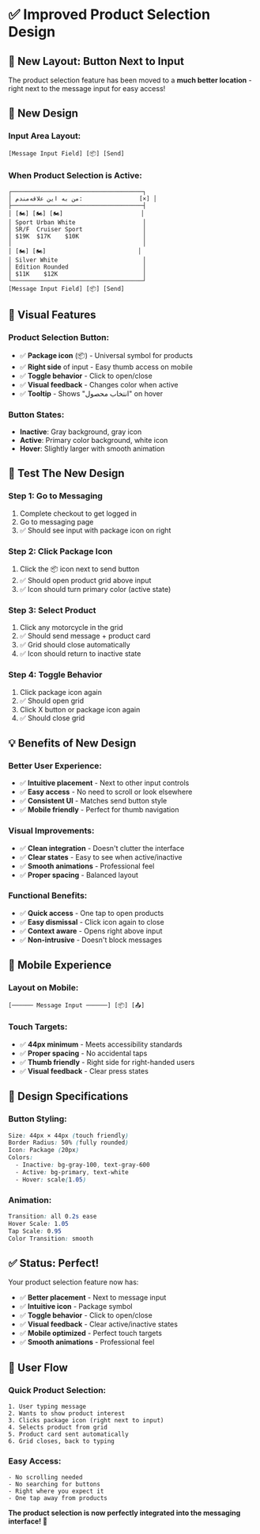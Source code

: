 # ✅ Improved Product Selection Design

## 🎨 New Layout: Button Next to Input

The product selection feature has been moved to a **much better location** - right next to the message input for easy access!

## 🎯 New Design

### Input Area Layout:
```
[Message Input Field] [📦] [Send]
```

### When Product Selection is Active:
```
┌─────────────────────────────────────┐
│ من به این علاقه‌مندم:                [×] │
├─────────────────────────────────────┤
│ [🏍️] [🏍️] [🏍️]                      │
│ Sport Urban White                   │
│ SR/F  Cruiser Sport                 │
│ $19K  $17K    $10K                  │
│                                     │
│ [🏍️] [🏍️]                          │
│ Silver White                        │
│ Edition Rounded                     │
│ $11K    $12K                        │
└─────────────────────────────────────┘
[Message Input Field] [📦] [Send]
```

## 🎨 Visual Features

### Product Selection Button:
- ✅ **Package icon** (📦) - Universal symbol for products
- ✅ **Right side** of input - Easy thumb access on mobile
- ✅ **Toggle behavior** - Click to open/close
- ✅ **Visual feedback** - Changes color when active
- ✅ **Tooltip** - Shows "انتخاب محصول" on hover

### Button States:
- **Inactive**: Gray background, gray icon
- **Active**: Primary color background, white icon
- **Hover**: Slightly larger with smooth animation

## 🧪 Test The New Design

### Step 1: Go to Messaging
1. Complete checkout to get logged in
2. Go to messaging page
3. ✅ Should see input with package icon on right

### Step 2: Click Package Icon
1. Click the 📦 icon next to send button
2. ✅ Should open product grid above input
3. ✅ Icon should turn primary color (active state)

### Step 3: Select Product
1. Click any motorcycle in the grid
2. ✅ Should send message + product card
3. ✅ Grid should close automatically
4. ✅ Icon should return to inactive state

### Step 4: Toggle Behavior
1. Click package icon again
2. ✅ Should open grid
3. Click X button or package icon again
4. ✅ Should close grid

## 💡 Benefits of New Design

### Better User Experience:
- ✅ **Intuitive placement** - Next to other input controls
- ✅ **Easy access** - No need to scroll or look elsewhere
- ✅ **Consistent UI** - Matches send button style
- ✅ **Mobile friendly** - Perfect for thumb navigation

### Visual Improvements:
- ✅ **Clean integration** - Doesn't clutter the interface
- ✅ **Clear states** - Easy to see when active/inactive
- ✅ **Smooth animations** - Professional feel
- ✅ **Proper spacing** - Balanced layout

### Functional Benefits:
- ✅ **Quick access** - One tap to open products
- ✅ **Easy dismissal** - Click icon again to close
- ✅ **Context aware** - Opens right above input
- ✅ **Non-intrusive** - Doesn't block messages

## 📱 Mobile Experience

### Layout on Mobile:
```
[────── Message Input ──────] [📦] [📤]
```

### Touch Targets:
- ✅ **44px minimum** - Meets accessibility standards
- ✅ **Proper spacing** - No accidental taps
- ✅ **Thumb friendly** - Right side for right-handed users
- ✅ **Visual feedback** - Clear press states

## 🎨 Design Specifications

### Button Styling:
```css
Size: 44px × 44px (touch friendly)
Border Radius: 50% (fully rounded)
Icon: Package (20px)
Colors:
  - Inactive: bg-gray-100, text-gray-600
  - Active: bg-primary, text-white
  - Hover: scale(1.05)
```

### Animation:
```css
Transition: all 0.2s ease
Hover Scale: 1.05
Tap Scale: 0.95
Color Transition: smooth
```

## ✅ Status: Perfect!

Your product selection feature now has:
- ✅ **Better placement** - Next to message input
- ✅ **Intuitive icon** - Package symbol
- ✅ **Toggle behavior** - Click to open/close
- ✅ **Visual feedback** - Clear active/inactive states
- ✅ **Mobile optimized** - Perfect touch targets
- ✅ **Smooth animations** - Professional feel

## 🎯 User Flow

### Quick Product Selection:
```
1. User typing message
2. Wants to show product interest
3. Clicks package icon (right next to input)
4. Selects product from grid
5. Product card sent automatically
6. Grid closes, back to typing
```

### Easy Access:
```
- No scrolling needed
- No searching for buttons
- Right where you expect it
- One tap away from products
```

**The product selection is now perfectly integrated into the messaging interface! 🚀**